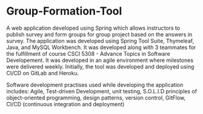 # Group-Formation-Tool
A web application developed using Spring which allows instructors to publish survey and form groups for group project based on the answers in survey. The application was developed using Spring Tool Suite, Thymeleaf, Java, and MySQL Workbench. It was developed along with 3 teammates for the fulfillment of course CSCI 5308 - Advance Topics in Software Developement. It was developed in an agile environment where milestones were delivered weekly. Initially, the tool was developed and deployed using CI/CD on GitLab and Heroku. 

Software development practises used while developing the application includes: Agile, Test-driven Development, unit testing, S.O.L.I.D principles of object-oriented programming, design patterns, version control, GitFlow, CI/CD (continuous integration and deployment)  
